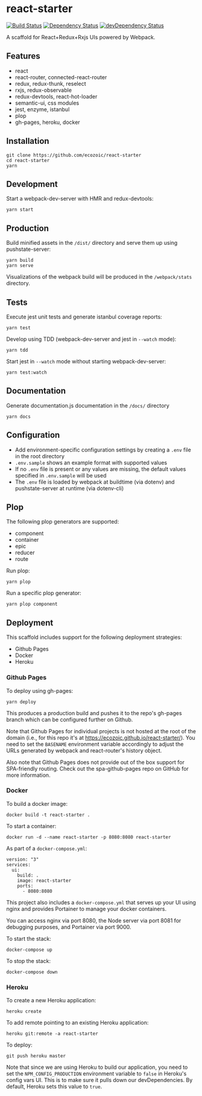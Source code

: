 # react-starter
[![Build Status](https://travis-ci.org/ecozoic/react-starter.svg?branch=master)](https://travis-ci.org/ecozoic/react-starter) [![Dependency Status](https://david-dm.org/ecozoic/react-starter.svg)](https://david-dm.org/ecozoic/react-starter) [![devDependency Status](https://david-dm.org/ecozoic/react-starter/dev-status.png)](https://david-dm.org/ecozoic/react-starter?type=dev)

A scaffold for React+Redux+Rxjs UIs powered by Webpack.

## Features
* react
* react-router, connected-react-router
* redux, redux-thunk, reselect
* rxjs, redux-observable
* redux-devtools, react-hot-loader
* semantic-ui, css modules
* jest, enzyme, istanbul
* plop  
* gh-pages, heroku, docker

## Installation
```
git clone https://github.com/ecozoic/react-starter
cd react-starter
yarn
```

## Development
Start a webpack-dev-server with HMR and redux-devtools:
```
yarn start
```

## Production
Build minified assets in the `/dist/` directory and serve them up using pushstate-server:   
```
yarn build
yarn serve
```

Visualizations of the webpack build will be produced in the `/webpack/stats` directory. 

## Tests
Execute jest unit tests and generate istanbul coverage reports:
```
yarn test
```

Develop using TDD (webpack-dev-server and jest in ```--watch``` mode):
```
yarn tdd
```

Start jest in ```--watch``` mode without starting webpack-dev-server:

```
yarn test:watch
```

## Documentation
Generate documentation.js documentation in the `/docs/` directory  
```
yarn docs
```

## Configuration
* Add environment-specific configuration settings by creating a `.env` file in the root directory
* `.env.sample` shows an example format with supported values
* If no `.env` file is present or any values are missing, the default values specified in `.env.sample` will be used
* The `.env` file is loaded by webpack at buildtime (via dotenv) and pushstate-server at runtime (via dotenv-cli)

## Plop
The following plop generators are supported:
* component
* container
* epic
* reducer
* route

Run plop:
```
yarn plop
```

Run a specific plop generator:
```
yarn plop component
```

## Deployment
This scaffold includes support for the following deployment strategies: 
* Github Pages
* Docker
* Heroku

### Github Pages
To deploy using gh-pages:  
```
yarn deploy
```

This produces a production build and pushes it to the repo's gh-pages branch which can be configured further on Github.  

Note that Github Pages for individual projects is not hosted at the root of the domain (i.e., for this repo it's at https://ecozoic.github.io/react-starter/). You need to set the `BASENAME` environment variable accordingly to adjust the URLs generated by webpack and react-router's history object.  

Also note that Github Pages does not provide out of the box support for SPA-friendly routing. Check out the spa-github-pages repo on GitHub for more information.

### Docker
To build a docker image:
```
docker build -t react-starter .
```

To start a container:
```
docker run -d --name react-starter -p 8080:8080 react-starter
```

As part of a `docker-compose.yml`:
```
version: "3"
services:
  ui:
    build: .
    image: react-starter
    ports:
      - 8080:8080
```

This project also includes a `docker-compose.yml` that serves up your UI using nginx and provides Portainer to manage your docker containers.  

You can access nginx via port 8080, the Node server via port 8081 for debugging purposes, and Portainer via port 9000.

To start the stack:  
```
docker-compose up
```

To stop the stack:  
```
docker-compose down
```

### Heroku
To create a new Heroku application:
```
heroku create
```

To add remote pointing to an existing Heroku application:
```
heroku git:remote -a react-starter
```

To deploy:
```
git push heroku master
```

Note that since we are using Heroku to build our application, you need to set the `NPM_CONFIG_PRODUCTION` environment variable to `false` in Heroku's config vars UI. This is to make sure it pulls down our devDependencies. By default, Heroku sets this value to `true`. 